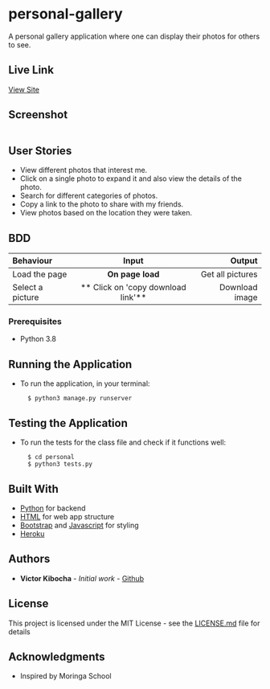 # personal-gallery
A personal gallery application where one can display their photos for others to see.

## Live Link
[View Site]()

## Screenshot

<img src="">

## User Stories

* View different photos that interest me.
* Click on a single photo to expand it and also view the details of the photo.
* Search for different categories of photos.
* Copy a link to the photo to share with my friends.
* View photos based on the location they were taken.

## BDD
| Behaviour | Input | Output |
| :---------------- | :---------------: | ------------------: |
| Load the page | **On page load** | Get all pictures|
| Select a picture | ** Click on 'copy download link'** | Download image|



### Prerequisites

* Python 3.8

## Running the Application
* To run the application, in your terminal:

        $ python3 manage.py runserver
      
        
## Testing the Application
* To run the tests for the class file and check if it functions well:

        $ cd personal
        $ python3 tests.py
        


## Built With

* [Python](https://www.python.org/) for backend
* [HTML](https://html.com/) for web app structure
* [Bootstrap](https://getbootstrap.com/) and [Javascript](https://www.javascript.com/) for styling
* [Heroku](https://heroku.com)

## Authors

* **Victor  Kibocha** - *Initial work* - [Github](https://github.com/TechVictorKE/)

## License

This project is licensed under the MIT License - see the [LICENSE.md](LICENSE.md) file for details

## Acknowledgments

* Inspired by Moringa School
